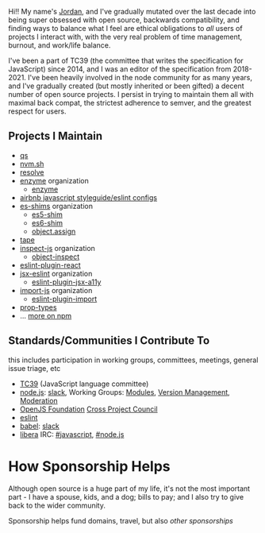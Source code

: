 <!--
**ljharb/ljharb** is a ✨ _special_ ✨ repository because its `README.md` (this file) appears on your GitHub profile.

Here are some ideas to get you started:

- 🔭 I’m currently working on ...
- 🌱 I’m currently learning ...
- 👯 I’m looking to collaborate on ...
- 🤔 I’m looking for help with ...
- 💬 Ask me about ...
- 📫 How to reach me: ...
- 😄 Pronouns: ...
- ⚡ Fun fact: ...
-->

Hi‼ My name's [Jordan](https://twitter.com/ljharb), and I've gradually mutated over the last decade into being super obsessed with open source, backwards compatibility, and finding ways to balance what I feel are ethical obligations to *all* users of projects I interact with, with the very real problem of time management, burnout, and work/life balance.

I've been a part of TC39 (the committee that writes the specification for JavaScript) since 2014, and I was an editor of the specification from 2018-2021. I've been heavily involved in the node community for as many years, and I've gradually created (but mostly inherited or been gifted) a decent number of open source projects. I persist in trying to maintain them all with maximal back compat, the strictest adherence to semver, and the greatest respect for users.

## Projects I Maintain
 - [qs](https://github.com/ljharb/qs)
 - [nvm.sh](https://github.com/nvm-sh/nvm)
 - [resolve](https://github.com/browserify/resolve)
 - [enzyme](https://github.com/enzymejs/) organization
   - [enzyme](https://github.com/enzymejs/enzyme)
 - [airbnb javascript styleguide/eslint configs](https://github.com/airbnb/javascript)
 - [es-shims](https://github.com/es-shims) organization
   - [es5-shim](https://github.com/es-shims/es5-shim)
   - [es6-shim](https://github.com/paulmillr/es6-shim)
   - [object.assign](https://github.com/ljharb/object.assign)
 - [tape](https://github.com/substack/tape)
 - [inspect-js](https://github.com/inspect-js/) organization
   - [object-inspect](https://github.com/inspect-js/object-inspect)
 - [eslint-plugin-react](https://github.com/yannickcr/eslint-plugin-react)
 - [jsx-eslint](https://github.com/jsx-eslint) organization
   - [eslint-plugin-jsx-a11y](https://github.com/jsx-eslint/eslint-plugin-jsx-a11y)
 - [import-js](https://github.com/import-js) organization
   - [eslint-plugin-import](https://github.com/import-js/eslint-plugin-import)
 - [prop-types](https://github.com/facebook/prop-types)
 - … [more on npm](https://www.npmjs.com/~ljharb)

## Standards/Communities I Contribute To
<caption>this includes participation in working groups, committees, meetings, general issue triage, etc</caption>

 - [TC39](https://tc39.es/) (JavaScript language committee)
 - [node.js](https://nodejs.org/): [slack](https://node-js.slack.com/), Working Groups: [Modules](https://github.com/nodejs/modules), [Version Management](https://github.com/nodejs/version-management), [Moderation](https://github.com/nodejs/admin/blob/main/Moderation-Policy.md)
 - [OpenJS Foundation](https://github.com/openjs-foundation/) [Cross Project Council](https://github.com/openjs-foundation/cross-project-council)
 - [eslint](https://github.com/eslint/eslint/issues?utf8=✓&q=commenter%3Aljharb)
 - [babel](https://github.com/babel/babel/issues?utf8=✓&q=commenter%3Aljharb): [slack](https://babeljs.slack.com/)
 - [libera](https://libera.chat) IRC: [#javascript](https://web.libera.chat/?channel=#javascript), [#node.js](https://web.libera.chat/?channel=#node.js)

# How Sponsorship Helps

Although open source is a huge part of my life, it's not the most important part - I have a spouse, kids, and a dog; bills to pay; and I also try to give back to the wider community.

Sponsorship helps fund domains, travel, but also *other sponsorships*
